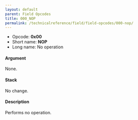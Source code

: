 ```yaml
---
layout: default
parent: Field Opcodes
title: 000_NOP
permalink: /technicalreference/field/field-opcodes/000-nop/
---
```


-   Opcode: **0x00**
-   Short name: **NOP**
-   Long name: No operation

#### Argument

None.

#### Stack

No change.

#### Description

Performs no operation.

